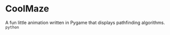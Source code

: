 # CoolMaze

A fun little animation written in Pygame that displays pathfinding algorithms.
`python`
